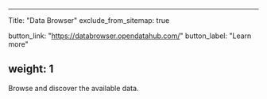 

---
Title: "Data Browser"
exclude_from_sitemap: true

button_link: "https://databrowser.opendatahub.com/"
button_label: "Learn more"

weight: 1
---

Browse and discover the available data.
